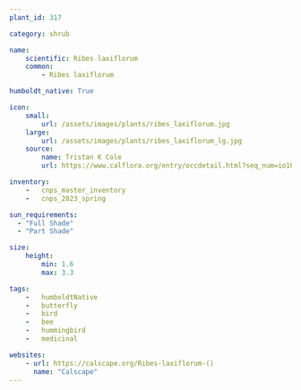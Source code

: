 ```yaml
---
plant_id: 317

category: shrub

name: 
    scientific: Ribes laxiflorum 
    common: 
        - Ribes laxiflorum

humboldt_native: True

icon: 
    small: 
        url: /assets/images/plants/ribes_laxiflorum.jpg
    large: 
        url: /assets/images/plants/ribes_laxiflorum_lg.jpg
    source: 
        name: Tristan K Cole 
        url: https://www.calflora.org/entry/occdetail.html?seq_num=io10003

inventory: 
    -   cnps_master_inventory
    -   cnps_2023_spring

sun_requirements:
  - "Full Shade"
  - "Part Shade"

size:
    height: 
        min: 1.6
        max: 3.3

tags:  
    -   humboldtNative
    -   butterfly
    -   bird
    -   bee
    -   hummingbird
    -   medicinal

websites: 
    - url: https://calscape.org/Ribes-laxiflorum-() 
      name: "Calscape"
---
```


